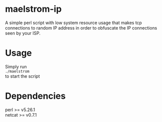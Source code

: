 # maelstrom-ip

A simple perl script with low system resource usage that makes tcp connections to random IP address in order to obfuscate the IP connections seen by your ISP.

# Usage

Simply run <br />
`./maelstrom` <br />
to start the script <br />


# Dependencies
perl >= v5.26.1 <br />
netcat >= v0.7.1 <br />


